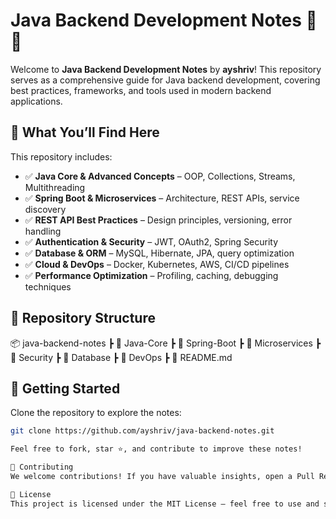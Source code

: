 # Java Backend Development Notes 📒🚀  

Welcome to **Java Backend Development Notes** by **ayshriv**! This repository serves as a comprehensive guide for Java backend development, covering best practices, frameworks, and tools used in modern backend applications.  

## 📌 What You’ll Find Here  
This repository includes:  
- ✅ **Java Core & Advanced Concepts** – OOP, Collections, Streams, Multithreading  
- ✅ **Spring Boot & Microservices** – Architecture, REST APIs, service discovery  
- ✅ **REST API Best Practices** – Design principles, versioning, error handling  
- ✅ **Authentication & Security** – JWT, OAuth2, Spring Security  
- ✅ **Database & ORM** – MySQL, Hibernate, JPA, query optimization  
- ✅ **Cloud & DevOps** – Docker, Kubernetes, AWS, CI/CD pipelines  
- ✅ **Performance Optimization** – Profiling, caching, debugging techniques  

## 📂 Repository Structure  
📦 java-backend-notes
┣ 📂 Java-Core
┣ 📂 Spring-Boot
┣ 📂 Microservices
┣ 📂 Security
┣ 📂 Database
┣ 📂 DevOps
┣ 📜 README.md


## 🚀 Getting Started  
Clone the repository to explore the notes:  
```sh
git clone https://github.com/ayshriv/java-backend-notes.git

Feel free to fork, star ⭐, and contribute to improve these notes!

🤝 Contributing
We welcome contributions! If you have valuable insights, open a Pull Request or raise an Issue.

📜 License
This project is licensed under the MIT License – feel free to use and share.
